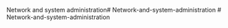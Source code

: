Network and system administration#   N e t w o r k - a n d - s y s t e m - a d m i n i s t r a t i o n  
 #   N e t w o r k - a n d - s y s t e m - a d m i n i s t r a t i o n  
 